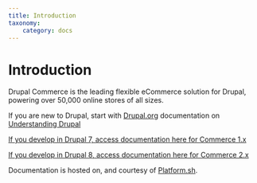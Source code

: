 ```yaml
---
title: Introduction
taxonomy:
    category: docs
---
```


# Introduction

Drupal Commerce is the leading flexible eCommerce solution for Drupal,
powering over 50,000 online stores of all sizes.

If you are new to Drupal, start with [Drupal.org] documentation on [Understanding Drupal]

[If you develop in Drupal 7, access documentation here for Commerce 1.x](../02.commerce1)

[If you develop in Drupal 8, access documentation here for Commerce 2.x](../03.commerce2)

Documentation is hosted on, and courtesy of [Platform.sh].

[Platform.sh]: https://platform.sh
[Drupal.org]: https://www.drupal.org
[Understanding Drupal]: https://www.drupal.org/docs/8/understanding-drupal-8
